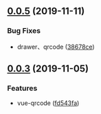 ## [0.0.5](https://github.com/kuan1/luzhongk/compare/v0.0.4...v0.0.5) (2019-11-11)


### Bug Fixes

* drawer、qrcode ([38678ce](https://github.com/kuan1/luzhongk/commit/38678ce593a019ccd5cb2b6ba7e3c9bed216c648))



## [0.0.3](https://github.com/kuan1/luzhongk/compare/v0.0.2...v0.0.3) (2019-11-05)


### Features

* vue-qrcode ([fd543fa](https://github.com/kuan1/luzhongk/commit/fd543fa206a78f299d10d69fc6acc66754b8e0b4))



